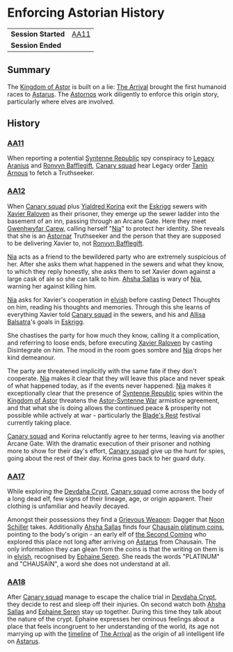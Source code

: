 # Enforcing Astorian History

|||
| --- | --- |
| **Session Started** | [AA11](../sessions/AA11.md) | storyline.2
| **Session Ended** | |

## Summary

The [Kingdom of Astor](../civilisations/kingdom-of-astor/kingdom-of-astor.md) is built on a lie: [The Arrival](../history/events/the-third-coming.md) brought the first humanoid races to [Astarus](../planes/astarus.md). The [Astornos](../organisations/government/astornos.md) work diligently to enforce this origin story, particularly where elves are involved.

## History

### [AA11](../sessions/AA11.md)

When reporting a potential [Syntenne Republic](../civilisations/syntenne-republic/syntenne-republic.md) spy conspiracy to [Legacy Aranius](../characters/legacy-aranius.md) and [Ronvyn Bafflegift](../characters/ronvyn-bafflegift.md), [Canary squad](../organisations/government/astorrel/squads/canary-squad.md) hear Legacy order [Tanin Arnous](../characters/tanin-arnous.md) to fetch a Truthseeker.

### [AA12](../sessions/AA12.md)

When [Canary squad](../organisations/government/astorrel/squads/canary-squad.md) plus [Yialdred Korina](../characters/yialdred-korina.md) exit the [Eskrigg](../places/cities/eskrigg.md) sewers with [Xavier Raloven](../characters/xavier-raloven.md) as their prisoner, they emerge up the sewer ladder into the basement of an inn, passing through an Arcane Gate. Here they meet [Gwenhwyfar Carew](../characters/gwenhwyfar-carew.md), calling herself "[Nia](../characters/gwenhwyfar-carew.md)" to protect her identity. She reveals that she is an [Astornar](../organisations/government/astornar.md) Truthseeker and the person that they are supposed to be delivering Xavier to, not [Ronvyn Bafflegift](../characters/ronvyn-bafflegift.md).

[Nia](../characters/gwenhwyfar-carew.md) acts as a friend to the bewildered party who are extremely suspicious of her. After she asks them what happened in the sewers and what they know, to which they reply honestly, she asks them to set Xavier down against a large cask of ale so she can talk to him. [Ahsha Sallas](../characters/ahsha-sallas.md) is wary of [Nia](../characters/gwenhwyfar-carew.md), warning her against killing him.

[Nia](../characters/gwenhwyfar-carew.md) asks for Xavier's cooperation in [elvish](../languages/elvish.md) before casting Detect Thoughts on him, reading his thoughts and memories. Through this she learns of everything Xavier told [Canary squad](../organisations/government/astorrel/squads/canary-squad.md) in the sewers, and his and [Allisa Balsatra](../characters/allisa-balsatra.md)'s goals in [Eskrigg](../places/cities/eskrigg.md).

She chastises the party for how much they know, calling it a complication, and referring to loose ends, before executing [Xavier Raloven](../characters/xavier-raloven.md) by casting Disintegrate on him. The mood in the room goes sombre and [Nia](../characters/gwenhwyfar-carew.md) drops her kind demeanour.

The party are threatened implicitly with the same fate if they don't cooperate. [Nia](../characters/gwenhwyfar-carew.md) makes it clear that they will leave this place and never speak of what happened today, as if the events never happened. [Nia](../characters/gwenhwyfar-carew.md) makes it exceptionally clear that the presence of [Syntenne Republic](../civilisations/syntenne-republic/syntenne-republic.md) spies within the [Kingdom of Astor](../civilisations/kingdom-of-astor/kingdom-of-astor.md) threatens the [Astor-Syntenne War](../history/events/astor-syntenne-war.md) armistice agreement, and that what she is doing allows the continued peace & prosperity not possible while actively at war - particularly the [Blade's Rest](../festivals/blades-rest.md) festival currently taking place.

[Canary squad](../organisations/government/astorrel/squads/canary-squad.md) and Korina reluctantly agree to her terms, leaving via another Arcane Gate. With the dramatic execution of their prisoner and nothing more to show for their day's effort, [Canary squad](../organisations/government/astorrel/squads/canary-squad.md) give up the hunt for spies, going about the rest of their day. Korina goes back to her guard duty.

### [AA17](../sessions/AA17.md)

While exploring the [Devdaha Crypt](../places/dungeons/devdaha-crypt.md), [Canary squad](../organisations/government/astorrel/squads/canary-squad.md) come across the body of a long dead elf, few signs of their lineage, age, or origin apparent. Their clothing is unfamiliar and heavily decayed.

Amongst their possessions they find a [Grievous Weapon](../items/magic/enchantments/grievous-weapon.md): Dagger that [Noon Schiller](../characters/noon-schiller.md) takes. Additionally [Ahsha Sallas](../characters/ahsha-sallas.md) finds four [Chausain platinum coins](../items/coins/chausain-platinum-coin.md), pointing to the body's origin - an early elf of [the Second Coming](../history/events/the-second-coming.md) who explored this place not long after arriving on [Astarus](../planes/astarus.md) from Chausain. The only information they can glean from the coins is that the writing on them is in [elvish](../languages/elvish.md), recognised by [Ephaine Seren](../characters/ephaine-seren.md). She reads the words "PLATINUM" and "CHAUSAIN", a word she does not understand at all.

### [AA18](../sessions/AA18.md)

After [Canary squad](../organisations/government/astorrel/squads/canary-squad.md) manage to escape the chalice trial in [Devdaha Crypt](../places/dungeons/devdaha-crypt.md), they decide to rest and sleep off their injuries. On second watch both [Ahsha Sallas](../characters/ahsha-sallas.md) and [Ephaine Seren](../characters/ephaine-seren.md) stay up together. During this time they talk about the nature of the crypt. Ephaine expresses her ominous feelings about a place that feels incongruent to her understanding of the world, its age not marrying up with the [timeline](../history/timeline.md) of [The Arrival](../history/events/the-third-coming.md) as the origin of all intelligent life on [Astarus](../planes/astarus.md).
